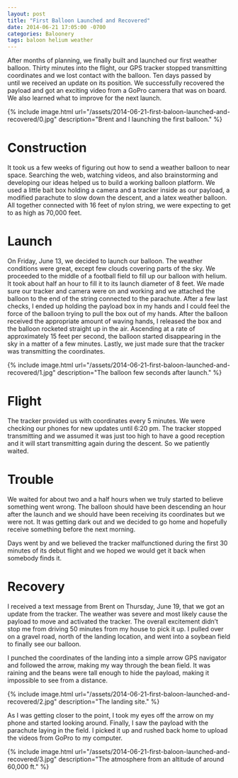 ```yaml
---
layout: post
title: "First Balloon Launched and Recovered"
date: 2014-06-21 17:05:00 -0700
categories: Baloonery
tags: baloon helium weather
---
```


After months of planning, we finally built and launched our first weather balloon. Thirty minutes into the flight, our GPS tracker stopped transmitting coordinates and we lost contact with the balloon. Ten days passed by until we received an update on its position. We successfully recovered the payload and got an exciting video from a GoPro camera that was on board. We also learned what to improve for the next launch.

{% include image.html url="/assets/2014-06-21-first-baloon-launched-and-recovered/0.jpg" description="Brent and I launching the first balloon." %}

# Construction
It took us a few weeks of figuring out how to send a weather balloon to near space. Searching the web, watching videos, and also brainstorming and developing our ideas helped us to build a working balloon platform. We used a little bait box holding a camera and a tracker inside as our payload, a modified parachute to slow down the descent, and a latex weather balloon. All together connected with 16 feet of nylon string, we were expecting to get to as high as 70,000 feet.

# Launch
On Friday, June 13, we decided to launch our balloon. The weather conditions were great, except few clouds covering parts of the sky. We proceeded to the middle of a football field to fill up our balloon with helium. It took about half an hour to fill it to its launch diameter of 8 feet. We made sure our tracker and camera were on and working and we attached the balloon to the end of the string connected to the parachute. After a few last checks, I ended up holding the payload box in my hands and I could feel the force of the balloon trying to pull the box out of my hands. After the balloon received the appropriate amount of waving hands, I released the box and the balloon rocketed straight up in the air. Ascending at a rate of approximately 15 feet per second, the balloon started disappearing in the sky in a matter of a few minutes. Lastly, we just made sure that the tracker was transmitting the coordinates.

{% include image.html url="/assets/2014-06-21-first-baloon-launched-and-recovered/1.jpg" description="The balloon few seconds after launch." %}

# Flight
The tracker provided us with coordinates every 5 minutes. We were checking our phones for new updates until 6:20 pm. The tracker stopped transmitting and we assumed it was just too high to have a good reception and it will start transmitting again during the descent. So we patiently waited.

# Trouble
We waited for about two and a half hours when we truly started to believe something went wrong. The balloon should have been descending an hour after the launch and we should have been receiving its coordinates but we were not. It was getting dark out and we decided to go home and hopefully receive something before the next morning.

Days went by and we believed the tracker malfunctioned during the first 30 minutes of its debut flight and we hoped we would get it back when somebody finds it.

# Recovery
I received a text message from Brent on Thursday, June 19, that we got an update from the tracker. The weather was severe and most likely cause the payload to move and activated the tracker. The overall excitement didn’t stop me from driving 50 minutes from my house to pick it up. I pulled over on a gravel road, north of the landing location, and went into a soybean field to finally see our balloon.

I punched the coordinates of the landing into a simple arrow GPS navigator and followed the arrow, making my way through the bean field. It was raining and the beans were tall enough to hide the payload, making it impossible to see from a distance.

{% include image.html url="/assets/2014-06-21-first-baloon-launched-and-recovered/2.jpg" description="The landing site." %}

As I was getting closer to the point, I took my eyes off the arrow on my phone and started looking around. Finally, I saw the payload with the parachute laying in the field. I picked it up and rushed back home to upload the videos from GoPro to my computer.

{% include image.html url="/assets/2014-06-21-first-baloon-launched-and-recovered/3.jpg" description="The atmosphere from an altitude of around 60,000 ft." %}